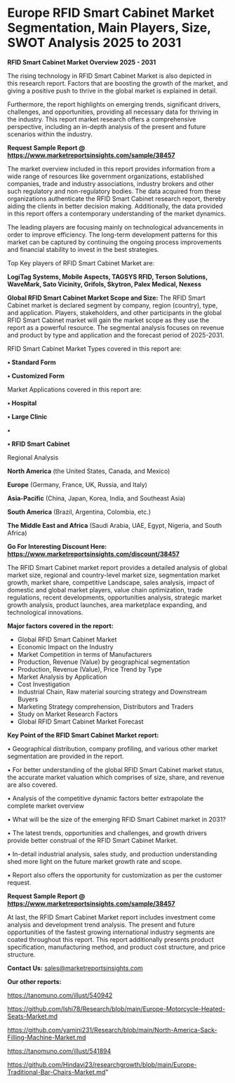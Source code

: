 # Europe RFID Smart Cabinet Market Segmentation, Main Players, Size, SWOT Analysis 2025 to 2031

<Strong> RFID Smart Cabinet Market Overview 2025 - 2031</strong>

The rising technology in RFID Smart Cabinet Market is also depicted in this research report. Factors that are boosting the growth of the market, and giving a positive push to thrive in the global market is explained in detail.

Furthermore, the report highlights on emerging trends, significant drivers, challenges, and opportunities, providing all necessary data for thriving in the industry. This report market research offers a comprehensive perspective, including an in-depth analysis of the present and future scenarios within the industry.

<strong>Request Sample Report @ <a href=https://www.marketreportsinsights.com/sample/38457>https://www.marketreportsinsights.com/sample/38457</a></strong>

The market overview included in this report provides information from a wide range of resources like government organizations, established companies, trade and industry associations, industry brokers and other such regulatory and non-regulatory bodies. The data acquired from these organizations authenticate the RFID Smart Cabinet research report, thereby aiding the clients in better decision making. Additionally, the data provided in this report offers a contemporary understanding of the market dynamics.

The leading players are focusing mainly on technological advancements in order to improve efficiency. The long-term development patterns for this market can be captured by continuing the ongoing process improvements and financial stability to invest in the best strategies.

Top Key players of RFID Smart Cabinet Market are:

<strong>LogiTag Systems, Mobile Aspects, TAGSYS RFID, Terson Solutions, WaveMark, Sato Vicinity, Grifols, Skytron, Palex Medical, Nexess</strong>

<strong><b>Global RFID Smart Cabinet Market Scope and Size:</b></strong>
The RFID Smart Cabinet market is declared segment by company, region (country), type, and application. Players, stakeholders, and other participants in the global RFID Smart Cabinet market will gain the market scope as they use the report as a powerful resource. The segmental analysis focuses on revenue and product by type and application and the forecast period of 2025-2031.

RFID Smart Cabinet Market Types covered in this report are:

<strong>•  Standard Form

•  Customized Form</strong>

Market Applications covered in this report are:

<strong>•  Hospital

•  Large Clinic

•  

•  RFID Smart Cabinet</strong> 

Regional Analysis

<strong>North America</strong> (the United States, Canada, and Mexico)

<strong>Europe</strong> (Germany, France, UK, Russia, and Italy)

<strong>Asia-Pacific</strong> (China, Japan, Korea, India, and Southeast Asia)

<strong>South America</strong> (Brazil, Argentina, Colombia, etc.)

<strong>The Middle East and Africa</strong> (Saudi Arabia, UAE, Egypt, Nigeria, and South Africa)

<strong>Go For Interesting Discount Here: <a href=https://www.marketreportsinsights.com/discount/38457>https://www.marketreportsinsights.com/discount/38457</a></strong>

The RFID Smart Cabinet market report provides a detailed analysis of global market size, regional and country-level market size, segmentation market growth, market share, competitive Landscape, sales analysis, impact of domestic and global market players, value chain optimization, trade regulations, recent developments, opportunities analysis, strategic market growth analysis, product launches, area marketplace expanding, and technological innovations.

<strong><b>Major factors covered in the report:</b></strong>
<ul>
  <li>Global RFID Smart Cabinet Market </li>
  <li>Economic Impact on the Industry</li>
  <li>Market Competition in terms of Manufacturers</li>
  <li>Production, Revenue (Value) by geographical segmentation</li>
  <li>Production, Revenue (Value), Price Trend by Type</li>
  <li>Market Analysis by Application</li>
  <li>Cost Investigation</li>
  <li>Industrial Chain, Raw material sourcing strategy and Downstream Buyers</li>
  <li>Marketing Strategy comprehension, Distributors and Traders</li>
  <li>Study on Market Research Factors</li>
  <li>Global RFID Smart Cabinet Market Forecast</li>
</ul>

<strong><b>Key Point of the RFID Smart Cabinet Market report:</b></strong>

• Geographical distribution, company profiling, and various other market segmentation are provided in the report.

• For better understanding of the global RFID Smart Cabinet market status, the accurate market valuation which comprises of size, share, and revenue are also covered.

• Analysis of the competitive dynamic factors better extrapolate the complete market overview

• What will be the size of the emerging RFID Smart Cabinet market in 2031?

• The latest trends, opportunities and challenges, and growth drivers provide better construal of the RFID Smart Cabinet Market.

• In-detail industrial analysis, sales study, and production understanding shed more light on the future market growth rate and scope.

• Report also offers the opportunity for customization as per the customer request.

<strong>Request Sample Report @ <a href=https://www.marketreportsinsights.com/sample/38457>https://www.marketreportsinsights.com/sample/38457</a></strong>

At last, the RFID Smart Cabinet Market report includes investment come analysis and development trend analysis. The present and future opportunities of the fastest growing international industry segments are coated throughout this report. This report additionally presents product specification, manufacturing method, and product cost structure, and price structure.

<strong>Contact Us:</strong>
sales@marketreportsinsights.com

<strong>Our other reports:</strong>

<a href=https://tanomuno.com/illust/540942>https://tanomuno.com/illust/540942</a>

<a href=https://github.com/Ishi78/Research/blob/main/Europe-Motorcycle-Heated-Seats-Market.md>https://github.com/Ishi78/Research/blob/main/Europe-Motorcycle-Heated-Seats-Market.md</a>

<a href=https://github.com/yamini231/Research/blob/main/North-America-Sack-Filling-Machine-Market.md>https://github.com/yamini231/Research/blob/main/North-America-Sack-Filling-Machine-Market.md</a>

<a href=https://tanomuno.com/illust/541894>https://tanomuno.com/illust/541894</a>

<a href=https://github.com/Hindavi23/researchgrowth/blob/main/Europe-Traditional-Bar-Chairs-Market.md>https://github.com/Hindavi23/researchgrowth/blob/main/Europe-Traditional-Bar-Chairs-Market.md</a>"

